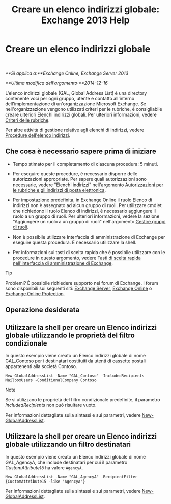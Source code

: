 ﻿---
title: 'Creare un elenco indirizzi globale: Exchange 2013 Help'
TOCTitle: Creare un elenco indirizzi globale
ms:assetid: 59e4955a-8999-4d17-be9f-23a41a23b929
ms:mtpsurl: https://technet.microsoft.com/it-it/library/Bb232063(v=EXCHG.150)
ms:contentKeyID: 50480721
ms.date: 05/22/2018
mtps_version: v=EXCHG.150
ms.translationtype: MT
---

# Creare un elenco indirizzi globale

 

_**Si applica a:**Exchange Online, Exchange Server 2013_

_**Ultima modifica dell'argomento:**2014-12-16_

L'elenco indirizzi globale (GAL, Global Address List) è una directory contenente voci per ogni gruppo, utente e contatto all'interno dell'implementazione di un'organizzazione Microsoft Exchange. Se nell'organizzazione vengono utilizzati criteri per le rubriche, è consigliabile creare ulteriori Elenchi indirizzi globali. Per ulteriori informazioni, vedere [Criteri delle rubriche](address-book-policies-exchange-2013-help.md).

Per altre attività di gestione relative agli elenchi di indirizzi, vedere [Procedure dell'elenco indirizzi](address-list-procedures-exchange-2013-help.md).

## Che cosa è necessario sapere prima di iniziare

  - Tempo stimato per il completamento di ciascuna procedura: 5 minuti.

  - Per eseguire queste procedure, è necessario disporre delle autorizzazioni appropriate. Per sapere quali autorizzazioni sono necessarie, vedere "Elenchi indirizzi" nell'argomento [Autorizzazioni per le rubriche e gli indirizzi di posta elettronica](email-address-and-address-book-permissions-exchange-2013-help.md).

  - Per impostazione predefinita, in Exchange Online il ruolo Elenco di indirizzi non è assegnato ad alcun gruppo di ruoli. Per utilizzare cmdlet che richiedono il ruolo Elenco di indirizzi, è necessario aggiungere il ruolo a un gruppo di ruoli. Per ulteriori informazioni, vedere la sezione "Aggiungere un ruolo a un gruppo di ruoli" nell'argomento [Gestire gruppi di ruoli](manage-role-groups-exchange-2013-help.md).

  - Non è possibile utilizzare Interfaccia di amministrazione di Exchange per eseguire questa procedura. È necessario utilizzare la shell.

  - Per informazioni sui tasti di scelta rapida che è possibile utilizzare con le procedure in questo argomento, vedere [Tasti di scelta rapida nell'interfaccia di amministrazione di Exchange](keyboard-shortcuts-in-the-exchange-admin-center-exchange-online-protection-help.md).


> [!TIP]
> Problemi? È possibile richiedere supporto nei forum di Exchange. I forum sono disponibili sui seguenti siti: <A href="https://go.microsoft.com/fwlink/p/?linkid=60612">Exchange Server</A>, <A href="https://go.microsoft.com/fwlink/p/?linkid=267542">Exchange Online</A> o <A href="https://go.microsoft.com/fwlink/p/?linkid=285351">Exchange Online Protection</A>.



## Operazione desiderata

## Utilizzare la shell per creare un Elenco indirizzi globale utilizzando le proprietà del filtro condizionale

In questo esempio viene creato un Elenco indirizzi globale di nome GAL\_Contoso per i destinatari costituiti da utenti di cassette postali appartenenti alla società Contoso.

    New-GlobalAddressList -Name "GAL_Contoso" -IncludedRecipients MailboxUsers -ConditionalCompany Contoso


> [!NOTE]
> Se si utilizzano le proprietà del filtro condizionale predefinite, il parametro <EM>IncludedRecipients</EM> non può risultare vuoto.



Per informazioni dettagliate sulla sintassi e sui parametri, vedere [New-GlobalAddressList](https://technet.microsoft.com/it-it/library/bb123785\(v=exchg.150\)).

## Utilizzare la shell per creare un Elenco indirizzi globale utilizzando un filtro destinatari

In questo esempio viene creato un Elenco indirizzi globale di nome GAL\_AgencyA, che include destinatari per cui il parametro *CustomAttribute15* ha valore `AgencyA`.

    New-GlobalAddressList -Name "GAL_AgencyA" -RecipientFilter {CustomAttribute15 -like "AgencyA"}

Per informazioni dettagliate sulla sintassi e sui parametri, vedere [New-GlobalAddressList](https://technet.microsoft.com/it-it/library/bb123785\(v=exchg.150\)).

